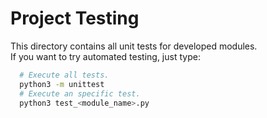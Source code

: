 # Project Testing

This directory contains all unit tests for developed modules.<br>
If you want to try automated testing, just type:

```bash
  # Execute all tests.
  python3 -m unittest
  # Execute an specific test.
  python3 test_<module_name>.py
```